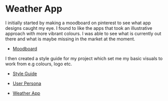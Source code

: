 # Weather App
 
 
I initially started by making a moodboard on pinterest to see what app designs caught my eye. I found to like the apps that took an illustrative approach with more vibrant colours. I was able to see what is currently out there and what is maybe missing in the market at the moment.

* [Moodboard](https://uk.pinterest.com/grahamie/weather-app/)

I then created a style guide for my project which set me my basic visuals to work from e.g colours, logo etc.
 
 * [Style Guide](https://amygrahamie.github.io/WeatherApp/styleguide.html)



* [User Persona]()



* [Weather App](https://amygrahamie.github.io/WeatherApp/weather.html)

